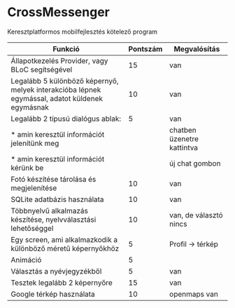 # CrossMessenger

Keresztplatformos mobilfejlesztés kötelező program

| Funkció   |   Pontszám   |   Megvalósítás   |
|----------------|----------------|------------|
| Állapotkezelés Provider, vagy BLoC segítségével | 15| van |
| Legalább 5 különböző képernyő, melyek interakcióba lépnek egymással, adatot küldenek egymásnak | 10| van |
| Legalább 2 típusú dialógus ablak:               | 5 | van |
| * amin keresztül információt jelenítünk meg     |   | chatben üzenetre kattintva |
| * amin keresztül információt kérünk be          |   | új chat gombon |
| Fotó készítése tárolása és megjelenítése        | 10| van |
| SQLite adatbázis használata                     | 10| van |
| Többnyelvű alkalmazás készítése, nyelvválasztási lehetőséggel | 10| van, de választó nincs |
| Egy screen, ami alkalmazkodik a különböző méretű képernyőkhöz | 5 | Profil -> térkép |
| Animáció | 5 |
| Választás a nyévjegyzékből | 5 | van |
| Tesztek legalább 2 képernyőre | 15| van |
| Google térkép használata | 10| openmaps van |